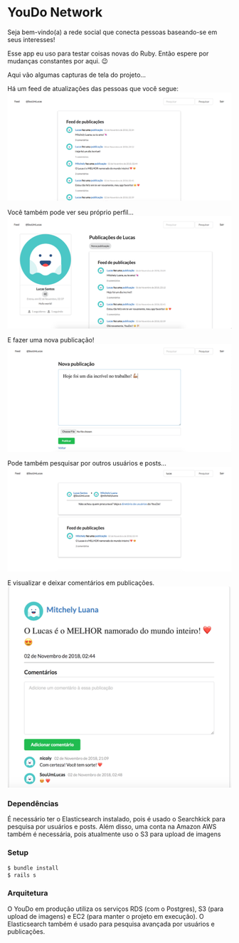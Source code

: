 # YouDo Network

Seja bem-vindo(a) a rede social que conecta pessoas baseando-se em seus interesses!

Esse app eu uso para testar coisas novas do Ruby. Então espere por mudanças constantes por aqui. 😉

Aqui vão algumas capturas de tela do projeto...

Há um feed de atualizações das pessoas que você segue:
![Feed](docs/screenshots/feed.png)

Você também pode ver seu próprio perfil...
![Feed](docs/screenshots/user_profile.png)

E fazer uma nova publicação!
![Feed](docs/screenshots/new_post.png)

Pode também pesquisar por outros usuários e posts...
![Feed](docs/screenshots/search.png)

E visualizar e deixar comentários em publicações.
![Feed](docs/screenshots/view_post.png)


### Dependências

É necessário ter o Elasticsearch instalado, pois é usado o Searchkick para pesquisa por usuários e posts. Além disso, uma conta na Amazon AWS também é necessária, pois atualmente uso o S3 para upload de imagens

### Setup

```
$ bundle install
$ rails s
```

### Arquitetura

O YouDo em produção utiliza os serviços RDS (com o Postgres), S3 (para upload de imagens) e EC2 (para manter o projeto em execução). O Elasticsearch também é usado para pesquisa avançada por usuários e publicações.